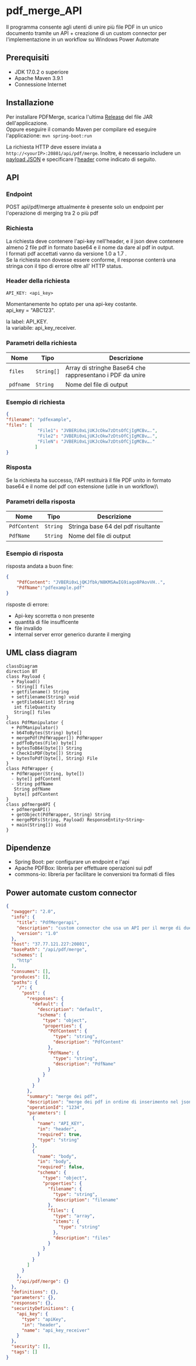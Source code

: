 # pdf_merge_API

Il programma consente agli utenti di unire più file PDF in un unico documento tramite un API + creazione di un custom connector per l'implementazione in un workflow su  Windows Power Automate 


## Prerequisiti

- JDK 17.0.2 o superiore
- Apache Maven 3.9.1
- Connessione Internet

## Installazione

Per installare PDFMerge, scarica l'ultima [Release](https://github.com/Coco01010/perera-pdf-merger/releases/tag/pdf) del file JAR dell'applicazione. \
Oppure eseguire il comando Maven per compilare ed eseguire l'applicazione: `mvn spring-boot:run` 

La richiesta HTTP deve essere inviata a `http://<yourIP>:20801/api/pdf/merge`. 
Inoltre, è necessario includere un [payload JSON](#esempio-di-richiesta) e specificare l'[header](#header-della-richiesta) come indicato di seguito.


## API

### Endpoint

POST api/pdf/merge
attualmente è presente solo un endpoint per l'operazione di merging tra 2 o più pdf

### Richiesta

La richiesta deve contenere l'api-key nell'header, e il json deve contenere almeno 2 file pdf in formato base64 e il nome da dare al pdf in output.<br />
I formati pdf accettati vanno da versione 1.0 a 1.7 .<br />
Se la richiesta non dovesse essere conforme, il response conterrà una stringa con il tipo di errore oltre all' HTTP status.<br />

### Header della richiesta

```header
API_KEY: <api_key>
```

Momentanemente ho optato per una api-key costante.<br />
api_key = "ABC123".<br />

la label: API_KEY.<br />
la variabile: api_key_receiver.<br />


### Parametri della richiesta

| Nome  | Tipo | Descrizione |
| ------------- | ------------- | ------------- |
| `files`  | `String[]`  | Array di stringhe Base64 che rappresentano i PDF da unire |
| `pdfname`  | `String`  | Nome del file di output |

### Esempio di richiesta

```json
{
"filename": "pdfexample",
"files": [
            "File1": "JVBERi0xLjUKJcOkw7zDtsOfCjIgMCBv….",
            "File2": "JVBERi0xLjUKJcOkw7zDtsOfCjIgMCBv….",
            "FileN": "JVBERi0xLjUKJcOkw7zDtsOfCjIgMCBv…."
           ]
}
```

### Risposta

Se la richiesta ha successo, l'API restituirà il file PDF unito in formato base64 e il nome del pdf con estensione (utile in un workflow)\

### Parametri della risposta

| Nome  | Tipo | Descrizione |
| ------------- | ------------- | ------------- |
| `PdfContent`  | `String`  | Stringa base 64 del pdf risultante |
| `PdfName`  | `String`  | Nome del file di output |

### Esempio di risposta 

risposta andata a buon fine:
```json
{
    "PdfContent": "JVBERi0xLjQKJfbk/N8KMSAwIG9iago8PAovVH..",
    "PdfName":"pdfexample.pdf"
}
```

risposte di errore:
- Api-key scorretta o non presente
- quantità di file insufficente
- file invalido
- internal server error generico durante il merging

## UML class diagram

```mermaid
classDiagram
direction BT
class Payload {
  + Payload() 
  - String[] files
  + getfilename() String
  + setfilename(String) void
  + getFileb64(int) String
   int fileQuantity
   String[] files
}
class PdfManipulator {
  + PdfManipulator() 
  + b64ToBytes(String) byte[]
  + mergePdf(PdfWrapper[]) PdfWrapper
  + pdfToBytes(File) byte[]
  + bytesToB64(byte[]) String
  + CheckIsPDF(byte[]) String
  + bytesToPdf(byte[], String) File
}
class PdfWrapper {
  + PdfWrapper(String, byte[]) 
  - byte[] pdfContent
  - String pdfName
   String pdfName
   byte[] pdfContent
}
class pdfmergeAPI {
  + pdfmergeAPI() 
  + getObject(PdfWrapper, String) String
  + mergePDFs(String, Payload) ResponseEntity~String~
  + main(String[]) void
}
```

## Dipendenze

- Spring Boot:  per configurare un endpoint e l'api
- Apache PDFBox: libreria per effettuare operazioni sui pdf
- commons-io: libreria per facilitare le conversioni tra formati di files


## Power automate custom connector
```json
{
  "swagger": "2.0",
  "info": {
    "title": "PdfMergerapi",
    "description": "custom connector che usa un API per il merge di due o più pdf",
    "version": "1.0"
  },
  "host": "37.77.121.227:20801",
  "basePath": "/api/pdf/merge",
  "schemes": [
    "http"
  ],
  "consumes": [],
  "produces": [],
  "paths": {
    "/": {
      "post": {
        "responses": {
          "default": {
            "description": "default",
            "schema": {
              "type": "object",
              "properties": {
                "PdfContent": {
                  "type": "string",
                  "description": "PdfContent"
                },
                "PdfName": {
                  "type": "string",
                  "description": "PdfName"
                }
              }
            }
          }
        },
        "summary": "merge dei pdf",
        "description": "merge dei pdf in ordine di inserimento nel json",
        "operationId": "1234",
        "parameters": [
          {
            "name": "API_KEY",
            "in": "header",
            "required": true,
            "type": "string"
          },
          {
            "name": "body",
            "in": "body",
            "required": false,
            "schema": {
              "type": "object",
              "properties": {
                "filename": {
                  "type": "string",
                  "description": "filename"
                },
                "files": {
                  "type": "array",
                  "items": {
                    "type": "string"
                  },
                  "description": "files"
                }
              }
            }
          }
        ]
      }
    },
    "/api/pdf/merge": {}
  },
  "definitions": {},
  "parameters": {},
  "responses": {},
  "securityDefinitions": {
    "api_key": {
      "type": "apiKey",
      "in": "header",
      "name": "api_key_receiver"
    }
  },
  "security": [],
  "tags": []
}
```

